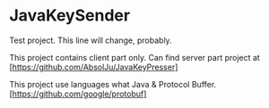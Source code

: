 # JavaKeySender

Test project. This line will change, probably.

This project contains client part only. Can find server part project at
[https://github.com/AbsolJu/JavaKeyPresser]

This project use languages what Java & Protocol Buffer.
[https://github.com/google/protobuf]
